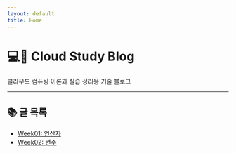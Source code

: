 ```yaml
---
layout: default
title: Home
---
```


# 💻🐉 Cloud Study Blog

클라우드 컴퓨팅 이론과 실습 정리용 기술 블로그

---

## 📚 글 목록

- [Week01: 연산자](Week01_operators.md)  
- [Week02: 변수](Week01_variables.md)  
